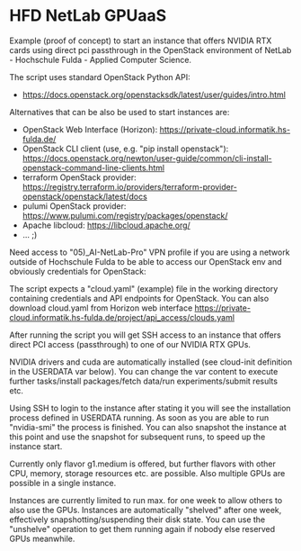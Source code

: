 # HFD NetLab GPUaaS

Example (proof of concept) to start an instance that offers NVIDIA RTX cards using direct pci passthrough in the OpenStack environment of NetLab - Hochschule Fulda - Applied Computer Science.

The script uses standard OpenStack Python API:
- https://docs.openstack.org/openstacksdk/latest/user/guides/intro.html

Alternatives that can be also be used to start instances are:
- OpenStack Web Interface (Horizon): https://private-cloud.informatik.hs-fulda.de/
- OpenStack CLI client (use, e.g. "pip install openstack"): https://docs.openstack.org/newton/user-guide/common/cli-install-openstack-command-line-clients.html
- terraform OpenStack provider: https://registry.terraform.io/providers/terraform-provider-openstack/openstack/latest/docs
- pulumi OpenStack provider: https://www.pulumi.com/registry/packages/openstack/
- Apache libcloud: https://libcloud.apache.org/
- ... ;)

Need access to "05)_AI-NetLab-Pro" VPN profile if you are using a network outside of Hochschule Fulda to be able to access our OpenStack env and obviously credentials for OpenStack:

The script expects a "cloud.yaml" (example) file in the working directory containing credentials and API endpoints for OpenStack. You can also download cloud.yaml from Horizon web interface https://private-cloud.informatik.hs-fulda.de/project/api_access/clouds.yaml

After running the script you will get SSH access to an instance that offers direct PCI access (passthrough) to one of our NVIDIA RTX GPUs.

NVIDIA drivers and cuda are automatically installed (see cloud-init definition in the USERDATA var below). You can change the var content to execute further tasks/install packages/fetch data/run experiments/submit results etc.

Using SSH to login to the instance after stating it you will see the installation process defined in USERDATA running. As soon as you are able to run "nvidia-smi" the process is finished. You can also snapshot the instance at this point and use the snapshot for subsequent runs, to speed up the instance start.

Currently only flavor g1.medium is offered, but further flavors with other CPU, memory, storage resources etc. are possible. Also multiple GPUs are possible in a single instance.

Instances are currently limited to run max. for one week to allow others to also use the GPUs. Instances are automatically "shelved" after one week, effectively snapshotting/suspending their disk state. You can use the "unshelve" operation to get them running again if nobody else reserved GPUs meanwhile.